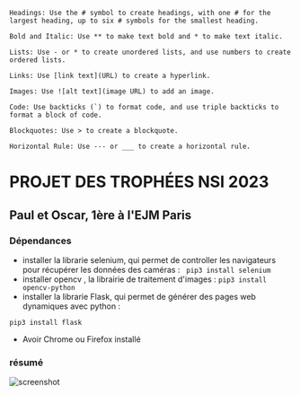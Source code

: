     Headings: Use the # symbol to create headings, with one # for the largest heading, up to six # symbols for the smallest heading.

    Bold and Italic: Use ** to make text bold and * to make text italic.

    Lists: Use - or * to create unordered lists, and use numbers to create ordered lists.

    Links: Use [link text](URL) to create a hyperlink.

    Images: Use ![alt text](image URL) to add an image.

    Code: Use backticks (`) to format code, and use triple backticks to format a block of code.

    Blockquotes: Use > to create a blockquote.

    Horizontal Rule: Use --- or ___ to create a horizontal rule.


# PROJET DES TROPHÉES NSI 2023 
## Paul et Oscar, 1ère à l'EJM Paris

###  Dépendances 

* installer la librarie selenium, qui permet de controller les navigateurs pour récupérer les données des caméras :
` pip3 install selenium`
* installer opencv , la librairie de traitement d'images : 
`pip3 install opencv-python`
* installer la librarie Flask, qui permet de générer des pages web dynamiques avec python : 

`pip3 install flask`

* Avoir Chrome ou Firefox installé

### résumé

![screenshot](/capture.png)
